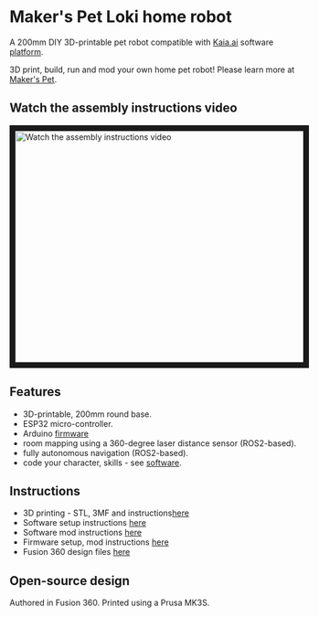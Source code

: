 # Maker's Pet Loki home robot

A 200mm DIY 3D-printable pet robot compatible with [Kaia.ai](https://kaia.ai) software [platform](https://github.com/kaiaai/).

3D print, build, run and mod your own home pet robot! Please learn more at [Maker's Pet](https://makerspet.com).

## Watch the assembly instructions video
<a href="http://www.youtube.com/watch?feature=player_embedded&v=WPB2B1DPf_s" target="_blank">
 <img src="http://img.youtube.com/vi/WPB2B1DPf_s/maxresdefault.jpg" alt="Watch the assembly instructions video" width="720" height="405" border="10" />
</a>

## Features
- 3D-printable, 200mm round base.
- ESP32 micro-controller.
- Arduino [firmware](https://github.com/makerspet/makerspet_loki/firmware)
- room mapping using a 360-degree laser distance sensor (ROS2-based).
- fully autonomous navigation (ROS2-based).
- code your character, skills - see [software](https://kaia.ai).

## Instructions
- 3D printing - STL, 3MF and instructions[here](https://github.com/makerspet/makerspet_loki/hardware/)
- Software setup instructions [here](https://github.com/makerspet/makerspet_loki/config)
- Software mod instructions [here](https://github.com/makerspet/makerspet_loki/urdf)
- Firmware setup, mod instructions [here](https://github.com/makerspet/makerspet_loki/firmware/)
- Fusion 360 design files [here](https://github.com/makerspet/makerspet_loki/hardware/fusion360)

## Open-source design
Authored in Fusion 360. Printed using a Prusa MK3S.
